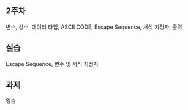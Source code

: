 ## 2주차
변수, 상수, 데이터 타입, ASCII CODE, Escape Sequence, 서식 지정자, 출력

## 실습
Escape Sequence, 변수 및 서식 지정자

## 과제
업슴

